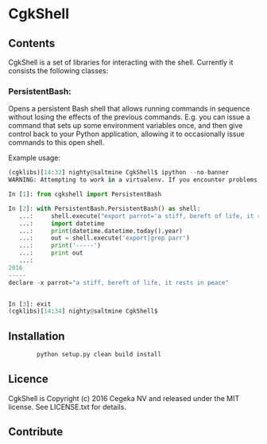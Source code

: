 # CgkShell
## Contents

CgkShell is a set of libraries for interacting with the shell. Currently it
consists the following classes:

### PersistentBash:

Opens a persistent Bash shell that allows running commands in sequence without
losing the effects of the previous commands. E.g. you can issue a command that
sets up some environment variables once, and then give control back to your
Python application, allowing it to occasionally issue commands to this open
shell.

Example usage:

```python
(cgklibs)[14:32] nighty@saltmine CgkShell$ ipython --no-banner
WARNING: Attempting to work in a virtualenv. If you encounter problems, please install IPython inside the virtualenv.

In [1]: from cgkshell import PersistentBash

In [2]: with PersistentBash.PersistentBash() as shell:
   ...:     shell.execute("export parrot='a stiff, bereft of life, it rests in peace'")
   ...:     import datetime
   ...:     print(datetime.datetime.today().year)
   ...:     out = shell.execute('export|grep parr')
   ...:     print('-----')
   ...:     print out
   ...:
2016
-----
declare -x parrot="a stiff, bereft of life, it rests in peace"


In [3]: exit
(cgklibs)[14:34] nighty@saltmine CgkShell$
```

## Installation

```sh
        python setup.py clean build install
```

## Licence

CgkShell is Copyright (c) 2016 Cegeka NV and released under the MIT license. See
LICENSE.txt for details.

## Contribute
